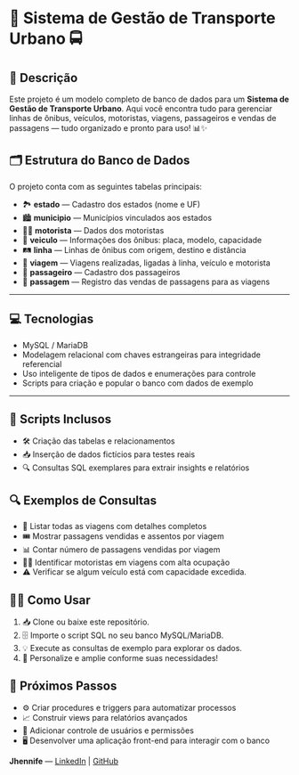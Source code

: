 # 🚌 Sistema de Gestão de Transporte Urbano 🚍

## 🚦 Descrição

Este projeto é um modelo completo de banco de dados para um **Sistema de Gestão de Transporte Urbano**. Aqui você encontra tudo para gerenciar linhas de ônibus, veículos, motoristas, viagens, passageiros e vendas de passagens — tudo organizado e pronto para uso! 📊✨

## 🗂 Estrutura do Banco de Dados

O projeto conta com as seguintes tabelas principais:

* 🏞️ **estado** — Cadastro dos estados (nome e UF)
* 🏙️ **municipio** — Municípios vinculados aos estados
* 👨‍✈️ **motorista** — Dados dos motoristas
* 🚌 **veiculo** — Informações dos ônibus: placa, modelo, capacidade
* 🛤️ **linha** — Linhas de ônibus com origem, destino e distância
* 🚏 **viagem** — Viagens realizadas, ligadas à linha, veículo e motorista
* 👥 **passageiro** — Cadastro dos passageiros
* 🎫 **passagem** — Registro das vendas de passagens para as viagens

---

## 💻 Tecnologias

* MySQL / MariaDB
* Modelagem relacional com chaves estrangeiras para integridade referencial
* Uso inteligente de tipos de dados e enumerações para controle
* Scripts para criação e popular o banco com dados de exemplo

---

## 🚀 Scripts Inclusos

* 🛠️ Criação das tabelas e relacionamentos
* 📥 Inserção de dados fictícios para testes reais
* 🔍 Consultas SQL exemplares para extrair insights e relatórios

## 🔍 Exemplos de Consultas

* 📅 Listar todas as viagens com detalhes completos
* 🎟️ Mostrar passagens vendidas e assentos por viagem
* 📊 Contar número de passagens vendidas por viagem
* 👨‍✈️ Identificar motoristas em viagens com alta ocupação
* ⚠️ Verificar se algum veículo está com capacidade excedida.

## 🧑‍💻 Como Usar

1. 📥 Clone ou baixe este repositório.
2. 🗄️ Importe o script SQL no seu banco MySQL/MariaDB.
3. 💡 Execute as consultas de exemplo para explorar os dados.
4. 🔧 Personalize e amplie conforme suas necessidades!


## 🌟 Próximos Passos

* ⚙️ Criar procedures e triggers para automatizar processos
* 📈 Construir views para relatórios avançados
* 🔐 Adicionar controle de usuários e permissões
* 🖥️ Desenvolver uma aplicação front-end para interagir com o banco


**Jhennife** — [LinkedIn](https://linkedin.com/in/jhennife) | [GitHub](https://github.com/jhevante)

